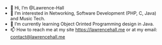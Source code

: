 - 👋 Hi, I’m @Lawrence-Hall
- 👀 I’m interested in Networking, Software Development (PHP, C, Java) and Music Tech.
- 🌱 I’m currently learning Object Orinted Programming design in Java.
- 📫 How to reach me at my site https://lawrencehall.me or at my email: contact@lawrencehall.me

<!---
Lawrence-Hall/Lawrence-Hall is a ✨ special ✨ repository because its `README.md` (this file) appears on your GitHub profile.
You can click the Preview link to take a look at your changes.
--->
